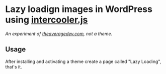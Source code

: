 # Lazy loadign images in WordPress using [intercooler.js](http://intercoolerjs.org/ "intercooler.js - Simple AJAX using HTML attributes")

*An experiment of [theaveragedev.com](http://theaveragedev.com/ "theAverageDev - Better than yesterday."), not a theme.*

## Usage 
After installing and activating a theme create a page called "Lazy Loading", that's it.